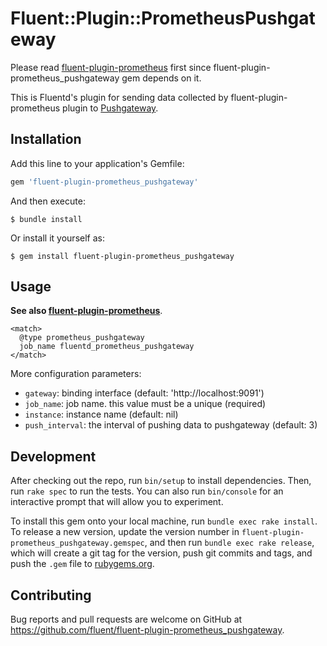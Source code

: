 # Fluent::Plugin::PrometheusPushgateway

Please read [fluent-plugin-prometheus](https://github.com/fluent/fluent-plugin-prometheus) first since fluent-plugin-prometheus_pushgateway gem depends on it.

This is Fluentd's plugin for sending data collected by fluent-plugin-prometheus plugin to [Pushgateway](https://github.com/prometheus/pushgateway).

## Installation

Add this line to your application's Gemfile:

```ruby
gem 'fluent-plugin-prometheus_pushgateway'
```

And then execute:

```
$ bundle install
```

Or install it yourself as:

```
$ gem install fluent-plugin-prometheus_pushgateway
```

## Usage

**See also [fluent-plugin-prometheus](https://github.com/fluent/fluent-plugin-prometheus)**.

```
<match>
  @type prometheus_pushgateway
  job_name fluentd_prometheus_pushgateway
</match>
```

More configuration parameters:

- `gateway`: binding interface (default: 'http://localhost:9091')
- `job_name`: job name. this value must be a unique (required)
- `instance`: instance name (default: nil)
- `push_interval`: the interval of pushing data to pushgateway (default: 3)

## Development

After checking out the repo, run `bin/setup` to install dependencies. Then, run `rake spec` to run the tests. You can also run `bin/console` for an interactive prompt that will allow you to experiment.

To install this gem onto your local machine, run `bundle exec rake install`. To release a new version, update the version number in `fluent-plugin-prometheus_pushgateway.gemspec`, and then run `bundle exec rake release`, which will create a git tag for the version, push git commits and tags, and push the `.gem` file to [rubygems.org](https://rubygems.org).

## Contributing

Bug reports and pull requests are welcome on GitHub at https://github.com/fluent/fluent-plugin-prometheus_pushgateway.

